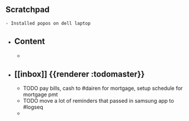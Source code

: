 ## Scratchpad
	- Installed popos on dell laptop
- ## Content
	-
- ## [[inbox]] {{renderer :todomaster}}
	- TODO pay bills, cash to #dairen for mortgage, setup schedule for mortgage pmt
	- TODO move a lot of reminders that passed in samsung app to #logseq
	-